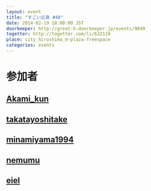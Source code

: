 ```yaml
---
layout: event
title: "すごい広島 #40"
date: 2014-02-19 18:00:00 JST
doorkeeper: http://great-h.doorkeeper.jp/events/9049
togetter: http://togetter.com/li/632119
place: city_hiroshima_m-plaza-freespace
categories: events
---
```


# 参加者


## [Akami_kun](http://twitter.com/Akami_kun)


## [takatayoshitake](http://twitter.com/takatayoshitake)


## [minamiyama1994](https://github.com/minamiyama1994)


## [nemumu](https://github.com/nemumu)


## [eiel](http://eiel.info/)
